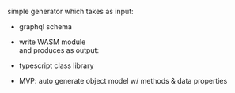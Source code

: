 simple generator which takes as input:  
- graphql schema  
- write WASM module  
and produces as output:  
- typescript class library  

- MVP: auto generate object model w/ methods & data properties